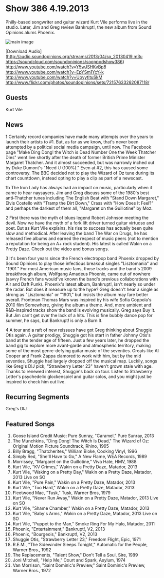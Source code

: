 # Show 386 4.19.2013
Philly-based songwriter and guitar wizard Kurt Vile performs live in the studio. Later, Jim and Greg review Bankrupt!, the new album from Sound Opinions alums Phoenix.

![main image](http://www.soundopinions.org/images/2013/kurtvile.jpg)

[Download Audio](http://audio.soundopinions.org/streams/2013/04/so_20130419.m3u  https://soundcloud.com/soundopinions/sooppodshow386)
http://www.youtube.com/watch?v=Y5wJSHKvBp8 http://www.youtube.com/watch?v=EpYSm1YcY-k  http://www.youtube.com/watch?v=UovytItuSkM
http://www.flickr.com/photos/soundopinions/sets/72157633262087118/

## Guests
Kurt Vile

## News
1 Certainly record companies have made many attempts over the years to launch their artists to #1. But, as far as we know, that's never been attempted by a political social media campaign, until now. The Facebook page "Make Ding Dong! the Witch is Dead Number One the Week Thatcher Dies" went live shortly after the death of former British Prime Minister Margaret Thatcher. And it almost succeeded, but was narrowly inched out by Duke Dumont's "Need U (100%)." Even at #2, this has caused some controversy. The BBC decided not to play the Wizard of Oz tune during its chart countdown, instead opting to play a clip as part of a newscast.

1b The Iron Lady has always had an impact on music, particularly when it came to hear naysayers. Jim and Greg discuss some of the 1980's best anti-Thatcher tunes including The English Beat with "Stand Down Margaret," Elvis Costello with "Tramp the Dirt Down," Crass with "How Does It Feel?" and perhaps the darkest of them all, "Margaret on the Guillotine" by Moz.

2 First there was the myth of blues legend Robert Johnson meeting the devil. Now we have the myth of a fork lift driver turned guitar virtuoso and poet. But as Kurt Vile explains, his rise to success has actually been quite slow and methodical. After leaving the band The War on Drugs, he has released five albums and earned the respect of music peers (not to mention a reputation for being an A+ rock student). His latest is called Wakin on a Pretty Daze. Check out the video and bonus songs.

3 It's been four years since the French electropop band Phoenix dropped by Sound Opinions to play those infectious breakout singles "Lisztomania" and "1901." For most American music fans, those tracks and the band's 2009 breakthrough album, Wolfgang Amadeus Phoenix, came out of nowhere (savvy French fans would've known the band's previous collaborations with Air and Daft Punk). Phoenix's latest album, Bankrupt!, isn't nearly so under the radar. But does it measure up to the hype? Greg doesn't hear a single as strong as "Lisztomania" or "1901," but insists the album may fare better overall. Frontman Thomas Mars was inspired by his wife Sofia Coppola's 2010 film Somewhere, giving the album a theme. And, more ambient and R&B-inspired tracks show the band is evolving musically. Greg says Buy It. But Jim can't get over the lack of a hits. This is fine bubbly dance pop for summer, he says, but Bankrupt! is only a Burn It.

4 A tour and a raft of new reissues have got Greg thinking about Shuggie Otis again. A guitar prodigy, Shuggie got his start in father Johnny Otis's band at the tender age of fifteen. Just a few years later, he dropped the band gig to explore more avant-garde and atmospheric territory, making some of the most genre-defying guitar music of the seventies. Greats like Al Cooper and Frank Zappa clamored to work with him, but by the mid seventies, Shuggie had largely dropped off the musical map. Luckily, songs like Greg's DIJ pick, "Strawberry Letter 23" haven't grown stale with age. Thanks to renewed interest, Shuggie's back on tour. Listen to Strawberry Letter's psychedelic glockenspiel and guitar solos, and you might just be inspired to check him out live.

## Recurring Segments
Greg's DIJ

## Featured Songs
1. Goose Island Credit Music: Pure Sunray, "Caramel," Pure Sunray, 2013
2. The Munchkins, "Ding Dong! The Witch Is Dead," The Wizard of Oz: Original Motion Picture Soundtrack, Rhino, 1995
3. Billy Bragg, "Thatcherites," William Bloke, Cooking Vinyl, 1996
4. Simply Red, "She'll Have to Go," A New Flame, WEA Records, 1989
5. Morrissey, "Margaret on the Guillotine," Viva Hate, HMV, 1988
6. Kurt Vile, "KV Crimes," Wakin on a Pretty Daze, Matador, 2013
7. Kurt Vile, "Waking on a Pretty Day," Wakin on a Pretty Daze, Matador, 2013 Live on SO
8. Kurt Vile, "Pure Pain," Wakin on a Pretty Daze, Matador, 2013
9. Kurt Vile, "Too Hard," Wakin on a Pretty Daze, Matador, 2013
10. Fleetwood Mac, "Tusk," Tusk, Warner Bros, 1979
11. Kurt Vile, "Never Run Away," Wakin on a Pretty Daze, Matador, 2013 Live on SO
12. Kurt Vile, "Shame Chamber," Wakin on a Pretty Daze, Matador, 2013
13. Kurt Vile, "Baby's Arms," Wakin on a Pretty Daze, Matador, 2013 Live on SO
14. Kurt Vile, "Puppet to the Man," Smoke Ring For My Halo, Matador, 2011
15. Phoenix, "Entertainment," Bankrupt!, V2, 2013
16. Phoenix, "Bourgeois," Bankrupt!, V2, 2013
17. Shuggie Otis, "Strawberry Letter 23," Freedom Flight, Epic, 1971
18. R.E.M., "The Sidewinder Sleeps Tonight," Automatic for the People, Warner Bros., 1992
19. The Replacements, "Talent Show," Don't Tell a Soul, Sire, 1989
20. Joni Mitchell, "Help Me," Court and Spark, Asylum, 1974
21. Van Morrison, "Saint Dominic's Preview," Saint Dominic's Preview, Warner Bros., 1972
